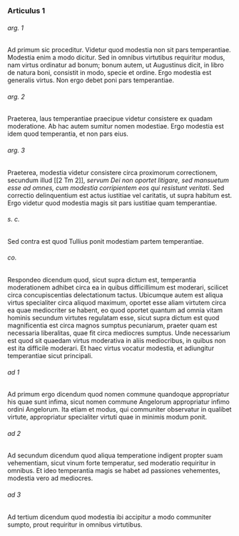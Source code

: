 ### Articulus 1

###### arg. 1
Ad primum sic proceditur. Videtur quod modestia non sit pars temperantiae. Modestia enim a modo dicitur. Sed in omnibus virtutibus requiritur modus, nam virtus ordinatur ad bonum; bonum autem, ut Augustinus dicit, in libro de natura boni, consistit in modo, specie et ordine. Ergo modestia est generalis virtus. Non ergo debet poni pars temperantiae.

###### arg. 2
Praeterea, laus temperantiae praecipue videtur consistere ex quadam moderatione. Ab hac autem sumitur nomen modestiae. Ergo modestia est idem quod temperantia, et non pars eius.

###### arg. 3
Praeterea, modestia videtur consistere circa proximorum correctionem, secundum illud [[2 Tm 2]], *servum Dei non oportet litigare, sed mansuetum esse ad omnes, cum modestia corripientem eos qui resistunt veritati*. Sed correctio delinquentium est actus iustitiae vel caritatis, ut supra habitum est. Ergo videtur quod modestia magis sit pars iustitiae quam temperantiae.

###### s. c.
Sed contra est quod Tullius ponit modestiam partem temperantiae.

###### co.
Respondeo dicendum quod, sicut supra dictum est, temperantia moderationem adhibet circa ea in quibus difficillimum est moderari, scilicet circa concupiscentias delectationum tactus. Ubicumque autem est aliqua virtus specialiter circa aliquod maximum, oportet esse aliam virtutem circa ea quae mediocriter se habent, eo quod oportet quantum ad omnia vitam hominis secundum virtutes regulatam esse, sicut supra dictum est quod magnificentia est circa magnos sumptus pecuniarum, praeter quam est necessaria liberalitas, quae fit circa mediocres sumptus. Unde necessarium est quod sit quaedam virtus moderativa in aliis mediocribus, in quibus non est ita difficile moderari. Et haec virtus vocatur modestia, et adiungitur temperantiae sicut principali.

###### ad 1
Ad primum ergo dicendum quod nomen commune quandoque appropriatur his quae sunt infima, sicut nomen commune Angelorum appropriatur infimo ordini Angelorum. Ita etiam et modus, qui communiter observatur in qualibet virtute, appropriatur specialiter virtuti quae in minimis modum ponit.

###### ad 2
Ad secundum dicendum quod aliqua temperatione indigent propter suam vehementiam, sicut vinum forte temperatur, sed moderatio requiritur in omnibus. Et ideo temperantia magis se habet ad passiones vehementes, modestia vero ad mediocres.

###### ad 3
Ad tertium dicendum quod modestia ibi accipitur a modo communiter sumpto, prout requiritur in omnibus virtutibus.

